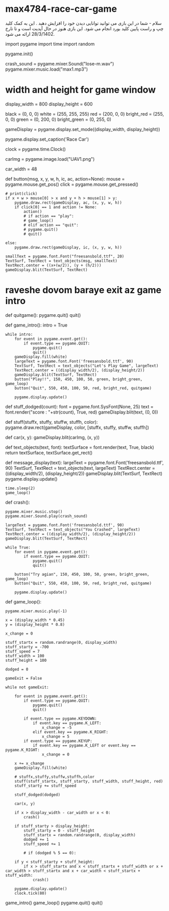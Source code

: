 # max4784-race-car-game 
سلام - شما در این بازی می توانید توانایی دیدن خود را افزایش دهید .
این به کمک کلید چپ و راست پایین کلید بورد انجام می شود.
این بازی هنوز در حال آپدیت است و تا تارخ 28/3/1402 ارائه می شود.


import pygame
import time
import random

pygame.init()

crash_sound = pygame.mixer.Sound("lose-m.wav")
pygame.mixer.music.load("max1.mp3")


# width and  height for game window
display_width = 800
display_height = 600

black = (0, 0, 0)
white = (255, 255, 255)
red = (200, 0, 0)
bright_red = (255, 0, 0)
green = (0, 200, 0)
bright_green = (0, 255, 0)


gameDisplay = pygame.display.set_mode((display_width, display_height))

pygame.display.set_caption('Race Car')

clock = pygame.time.Clock()

carImg = pygame.image.load("UAV1.png")

car_width = 48


def button(msg, x, y, w, h, ic, ac, action=None):
    mouse = pygame.mouse.get_pos()
    click = pygame.mouse.get_pressed()

    # print(click)
    if x + w > mouse[0] > x and y + h > mouse[1] > y:
        pygame.draw.rect(gameDisplay, ac, (x, y, w, h))
        if click[0] == 1 and action != None:
            action()
            # if action == "play":
            # game_loop()
            # elif action == "quit":
            # pygame.quit()
            # quit()

    else:
        pygame.draw.rect(gameDisplay, ic, (x, y, w, h))

    smallText = pygame.font.Font("freesansbold.ttf", 20)
    TextSurf, TextRect = text_objects(msg, smallText)
    TextRect.center = ((x+(w/2)), (y + (h/2)))
    gameDisplay.blit(TextSurf, TextRect)

# raveshe dovom baraye exit az game intro


def quitgame():
    pygame.quit()
    quit()


def game_intro():
    intro = True

    while intro:
        for event in pygame.event.get():
            if event.type == pygame.QUIT:
                pygame.quit()
                quit()
        gameDisplay.fill(white)
        largeText = pygame.font.Font('freesansbold.ttf', 90)
        TextSurf, TextRect = text_objects("Let's Play Game", largeText)
        TextRect.center = ((display_width/2), (display_height/2))
        gameDisplay.blit(TextSurf, TextRect)
        button("Play!!", 150, 450, 100, 50, green, bright_green, game_loop)
        button("Quit", 550, 450, 100, 50, red, bright_red, quitgame)

        pygame.display.update()


def stuff_dodged(count):
    font = pygame.font.SysFont(None, 25)
    text = font.render("score : "+str(count), True, red)
    gameDisplay.blit(text, (0, 0))


def stuff(stuffx, stuffy, stuffw, stuffh, color):
    pygame.draw.rect(gameDisplay, color, [stuffx, stuffy, stuffw, stuffh])


def car(x, y):
    gameDisplay.blit(carImg, (x, y))


def text_objects(text, font):
    textSurface = font.render(text, True, black)
    return textSurface, textSurface.get_rect()


def message_display(text):
    largeText = pygame.font.Font('freesansbold.ttf', 90)
    TextSurf, TextRect = text_objects(text, largeText)
    TextRect.center = ((display_width/2), (display_height/2))
    gameDisplay.blit(TextSurf, TextRect)
    pygame.display.update()

    time.sleep(2)
    game_loop()


def crash():

    pygame.mixer.music.stop()
    pygame.mixer.Sound.play(crash_sound)

    largeText = pygame.font.Font('freesansbold.ttf', 90)
    TextSurf, TextRect = text_objects("You Crashed", largeText)
    TextRect.center = ((display_width/2), (display_height/2))
    gameDisplay.blit(TextSurf, TextRect)

    while True:
        for event in pygame.event.get():
            if event.type == pygame.QUIT:
                pygame.quit()
                quit()

        button("Try agian", 150, 450, 100, 50, green, bright_green, game_loop)
        button("Quit", 550, 450, 100, 50, red, bright_red, quitgame)

        pygame.display.update()


def game_loop():

    pygame.mixer.music.play(-1)

    x = (display_width * 0.45)
    y = (display_height * 0.8)

    x_change = 0

    stuff_startx = random.randrange(0, display_width)
    stuff_starty = -700
    stuff_speed = 7
    stuff_width = 100
    stuff_height = 100

    dodged = 0

    gameExit = False

    while not gameExit:

        for event in pygame.event.get():
            if event.type == pygame.QUIT:
                pygame.quit()
                quit()

            if event.type == pygame.KEYDOWN:
                if event.key == pygame.K_LEFT:
                    x_change = -5
                elif event.key == pygame.K_RIGHT:
                    x_change = 5
            if event.type == pygame.KEYUP:
                if event.key == pygame.K_LEFT or event.key == pygame.K_RIGHT:
                    x_change = 0

        x += x_change
        gameDisplay.fill(white)

        # stuffx,stuffy,stuffw,stuffh,color
        stuff(stuff_startx, stuff_starty, stuff_width, stuff_height, red)
        stuff_starty += stuff_speed

        stuff_dodged(dodged)

        car(x, y)

        if x > display_width - car_width or x < 0:
            crash()

        if stuff_starty > display_height:
            stuff_starty = 0 - stuff_height
            stuff_startx = random.randrange(0, display_width)
            dodged += 1
            stuff_speed += 1

            # if (dodged % 5 == 0):

        if y < stuff_starty + stuff_height:
            if x > stuff_startx and x < stuff_startx + stuff_width or x + car_width > stuff_startx and x + car_width < stuff_startx + stuff_width:
                crash()

        pygame.display.update()
        clock.tick(80)


game_intro()
game_loop()
pygame.quit()
quit()
